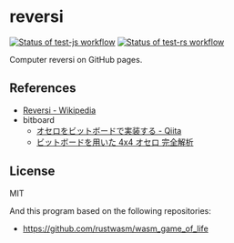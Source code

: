 reversi
=====

[![Status of test-js workflow](https://github.com/oshikiri/reversi/workflows/test-js/badge.svg)](https://github.com/oshikiri/reversi/actions?query=workflow%3A%22test-js%22)
[![Status of test-rs workflow](https://github.com/oshikiri/reversi/workflows/test-rs/badge.svg)](https://github.com/oshikiri/reversi/actions?query=workflow%3A%22test-rs%22)


Computer reversi on GitHub pages.


## References

- [Reversi \- Wikipedia](https://en.wikipedia.org/wiki/Reversi)
- bitboard
  - [オセロをビットボードで実装する \- Qiita](https://qiita.com/sensuikan1973/items/459b3e11d91f3cb37e43)
  - [ビットボードを用いた 4x4 オセロ 完全解析](http://vivi.dyndns.org/vivi/docs/puzzle/othello4x4.html)

## License
MIT

And this program based on the following repositories:

- <https://github.com/rustwasm/wasm_game_of_life>
